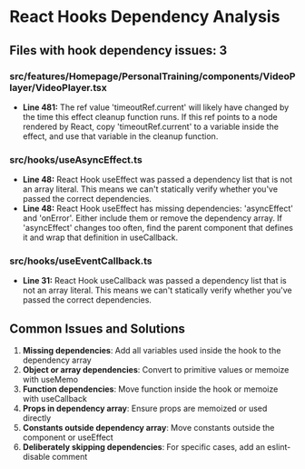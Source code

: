 # React Hooks Dependency Analysis

## Files with hook dependency issues: 3

### src/features/Homepage/PersonalTraining/components/VideoPlayer/VideoPlayer.tsx

- **Line 481:** The ref value 'timeoutRef.current' will likely have changed by the time this effect cleanup function runs. If this ref points to a node rendered by React, copy 'timeoutRef.current' to a variable inside the effect, and use that variable in the cleanup function.

### src/hooks/useAsyncEffect.ts

- **Line 48:** React Hook useEffect was passed a dependency list that is not an array literal. This means we can't statically verify whether you've passed the correct dependencies.
- **Line 48:** React Hook useEffect has missing dependencies: 'asyncEffect' and 'onError'. Either include them or remove the dependency array. If 'asyncEffect' changes too often, find the parent component that defines it and wrap that definition in useCallback.

### src/hooks/useEventCallback.ts

- **Line 31:** React Hook useCallback was passed a dependency list that is not an array literal. This means we can't statically verify whether you've passed the correct dependencies.

## Common Issues and Solutions

1. **Missing dependencies**: Add all variables used inside the hook to the dependency array
2. **Object or array dependencies**: Convert to primitive values or memoize with useMemo
3. **Function dependencies**: Move function inside the hook or memoize with useCallback
4. **Props in dependency array**: Ensure props are memoized or used directly
5. **Constants outside dependency array**: Move constants outside the component or useEffect
6. **Deliberately skipping dependencies**: For specific cases, add an eslint-disable comment
